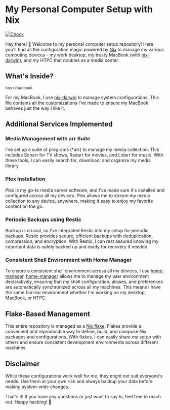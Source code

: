 # My Personal Computer Setup with Nix

[![Check](https://github.com/marcocot/nix-dot-files/actions/workflows/lint.yaml/badge.svg)](https://github.com/marcocot/nix-dot-files/actions/workflows/lint.yaml)

Hey there! 👋 Welcome to my personal computer setup repository! Here you'll find all the configuration magic powered by [Nix](https://nixos.org/) to manage my various computing devices - my work desktop, my trusty MacBook (with [nix-darwin](https://github.com/LnL7/nix-darwin)), and my HTPC that doubles as a media center.

## What's Inside?

`host/macbook`

For my MacBook, I use [nix-darwin](https://github.com/LnL7/nix-darwin) to manage system configurations. This file contains all the customizations I've made to ensure my MacBook behaves just the way I like it.

## Additional Services Implemented

### Media Management with arr Suite

I've set up a suite of programs (\*arr) to manage my media collection. This includes Sonarr for TV shows, Radarr for movies, and Lidarr for music. With these tools, I can easily search for, download, and organize my media library.

### Plex Installation

Plex is my go-to media server software, and I've made sure it's installed and configured across all my devices. Plex allows me to stream my media collection to any device, anywhere, making it easy to enjoy my favorite content on the go.

### Periodic Backups using Restic

Backup is crucial, so I've integrated Restic into my setup for periodic backups. Restic provides secure, efficient backups with deduplication, compression, and encryption. With Restic, I can rest assured knowing my important data is safely backed up and ready for recovery if needed.

### Consistent Shell Environment with Home Manager

To ensure a consistent shell environment across all my devices, I use [home-manager](https://github.com/LnL7/nix-darwin). [home-manager](https://github.com/LnL7/nix-darwin) allows me to manage my user environment declaratively, ensuring that my shell configuration, aliases, and preferences are automatically synchronized across all my machines. This means I have the same familiar environment whether I'm working on my desktop, MacBook, or HTPC.

## Flake-Based Management

This entire repository is managed as a [Nix flake](https://nixos.wiki/wiki/Flakes). Flakes provide a convenient and reproducible way to define, build, and compose Nix packages and configurations. With flakes, I can easily share my setup with others and ensure consistent development environments across different machines.

## Disclaimer

While these configurations work well for me, they might not suit everyone's needs. Use them at your own risk and always backup your data before making system-wide changes.

That's it! If you have any questions or just want to say hi, feel free to reach out. Happy hacking! 🎉
